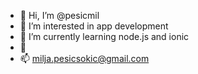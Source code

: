 - 👋 Hi, I’m @pesicmil
- 👀 I’m interested in app development
- 🌱 I’m currently learning node.js and ionic
- 💞️
- 📫 milja.pesicsokic@gmail.com

<!---
pesicmil/pesicmil is a ✨ special ✨ repository because its `README.md` (this file) appears on your GitHub profile.
You can click the Preview link to take a look at your changes.
--->
